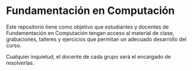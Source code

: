 # Fundamentación en Computación


Este repositorio tiene como objetivo que estudiantes y docentes de Fundamentación en Computación tengan acceso al material de clase, grabaciones, talleres y ejercicios que permitan un adecuado desarrollo del curso.


Cualquier inquietud, el docente de cada grupo será el encargado de resolverlas.

```{tableofcontents}
```
